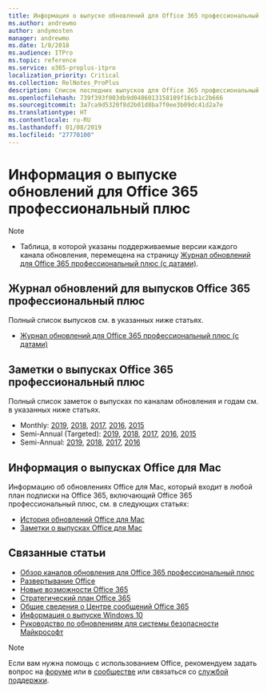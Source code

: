 ```yaml
---
title: Информация о выпуске обновлений для Office 365 профессиональный плюс
ms.author: andrewmo
author: andymosten
manager: andrewmo
ms.date: 1/8/2018
ms.audience: ITPro
ms.topic: reference
ms.service: o365-proplus-itpro
localization_priority: Critical
ms.collection: RelNotes_ProPlus
description: Список последних выпусков для Office 365 профессиональный плюс для каждого канала обновления и ссылки на заметки о выпусках и историю обновлений для ИТ-специалистов
ms.openlocfilehash: 739f393f003db9d0486013158109f16cb1c2b666
ms.sourcegitcommit: 3a7ca9d5320f8d2b01d8ba7f0ee3b09dc41d2a7e
ms.translationtype: HT
ms.contentlocale: ru-RU
ms.lasthandoff: 01/08/2019
ms.locfileid: "27770100"
---
```

# <a name="release-information-for-updates-to-office-365-proplus"></a>Информация о выпуске обновлений для Office 365 профессиональный плюс

> [!NOTE]
> - Таблица, в которой указаны поддерживаемые версии каждого канала обновления, перемещена на страницу [Журнал обновлений для Office 365 профессиональный плюс (с датами)](update-history-office365-proplus-by-date.md).



## <a name="update-history-for-office-365-proplus-releases"></a>Журнал обновлений для выпусков Office 365 профессиональный плюс

Полный список выпусков см. в указанных ниже статьях.
 - [Журнал обновлений для Office 365 профессиональный плюс (с датами)](update-history-office365-proplus-by-date.md)

## <a name="release-notes-for-office-365-proplus-releases"></a>Заметки о выпусках Office 365 профессиональный плюс

Полный список заметок о выпусках по каналам обновления и годам см. в указанных ниже статьях.
 - Monthly: [2019](monthly-channel-2019.md), [2018](monthly-channel-2018.md), [2017](monthly-channel-2017.md), [2016](monthly-channel-2016.md), [2015](monthly-channel-2015.md)
 - Semi-Annual (Targeted): [2019](semi-annual-channel-targeted-2019.md), [2018](semi-annual-channel-targeted-2018.md), [2017](semi-annual-channel-targeted-2017.md), [2016](semi-annual-channel-targeted-2016.md), [2015](semi-annual-channel-targeted-2015.md)
 - Semi-Annual: [2019](semi-annual-channel-2019.md), [2018](semi-annual-channel-2018.md), [2017](semi-annual-channel-2017.md), [2016](semi-annual-channel-2016.md)

## <a name="office-for-mac-release-information"></a>Информация о выпусках Office для Mac

Информацию об обновлениях Office для Mac, который входит в любой план подписки на Office 365, включающий Office 365 профессиональный плюс, см. в следующих статьях:
 - [История обновлений Office для Mac](update-history-office-for-mac.md)
 - [Заметки о выпусках Office для Mac](release-notes-office-for-mac.md)


## <a name="related-topics"></a>Связанные статьи

- [Обзор каналов обновления для Office 365 профессиональный плюс](https://docs.microsoft.com/deployoffice/overview-of-update-channels-for-office-365-proplus)
- [Развертывание Office](https://docs.microsoft.com/deployoffice/)
- [Новые возможности Office 365](https://support.office.com/article/95c8d81d-08ba-42c1-914f-bca4603e1426)
- [Стратегический план Office 365](https://products.office.com/business/office-365-roadmap)
- [Общие сведения о Центре сообщений Office 365](https://support.office.com/article/38fb3333-bfcc-4340-a37b-deda509c2093)
- [Информация о выпуске Windows 10](https://www.microsoft.com/itpro/windows-10/release-information)
- [Руководство по обновлениям для системы безопасности Майкрософт](https://portal.msrc.microsoft.com/)

> [!NOTE]
> Если вам нужна помощь с использованием Office, рекомендуем задать вопрос на [форуме](https://answers.microsoft.com/) или в [сообществе](https://techcommunity.microsoft.com/) или связаться со [службой поддержки](https://support.microsoft.com/contactus).
